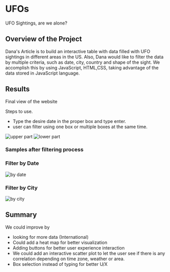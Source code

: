 # UFOs

UFO Sightings, are we alone?

## Overview of the Project
Dana's Article is to build an interactive table with data filled with UFO sightings in different areas in the US. Also, Dana would like to filter the data by multiple criteria, such as date, city, country and shape of the sight. We accomplish this by using JavaScript, HTML,CSS, taking advantage of the data stored in JavaScript language.
  
## Results
Final view of the website

Steps to use.
* Type the desire date in the proper box and type enter.
* user can filter using one box or multiple boxes at the same time. 


![upper part](https://user-images.githubusercontent.com/88118587/149168823-d3ff427a-bd2c-4a6e-abd9-9e2535520bff.png)
![lower part](https://user-images.githubusercontent.com/88118587/149168819-729b8d74-ad62-43f6-957c-7978464e484b.png)

### Samples after filtering process

### Filter by Date
![by date](https://user-images.githubusercontent.com/88118587/149168828-58fef23d-dbc3-430b-8562-522567af321a.png)
### Filter by City
![by city](https://user-images.githubusercontent.com/88118587/149168824-3f21ab9d-ddb8-414e-99d2-ab64b3525f98.png)

## Summary
We could improve by 
* looking for more data (International)
* Could add a heat map for better visualization
* Adding buttons for better user experience interaction
* We could add an interactive scatter plot to let the user see if there is any correlation depending on time zone, weather or area. 
* Box selection instead of typing for better U/X

